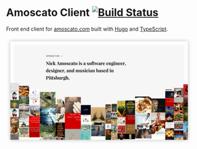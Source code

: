 # Amoscato Client [![Build Status](https://travis-ci.org/namoscato/amoscato-client.svg?branch=master)](https://travis-ci.org/namoscato/amoscato-client)

Front end client for [amoscato.com](http://amoscato.com/) built with [Hugo](https://gohugo.io/) and [TypeScript](https://www.typescriptlang.org/).

<a href="http://amoscato.com"><img src="assets/preview.jpg" width="547"></a>

